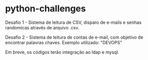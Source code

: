 # python-challenges

Desafio 1 - 
  Sistema de leitura de CSV, disparo de e-mails e senhas randomicas através de arquivo .csv.

Desafio 2 - 
  Sistema de leitura de contas de e-mail, com objetivo de encontrar palavras chaves.
    Exemplo utilizado: "DEVOPS"
    
Em breve, os códigos terão integração ao ldap e mysql.
